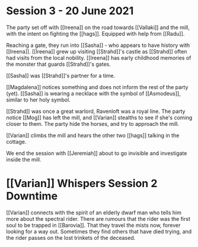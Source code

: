 # Session 3 - 20 June 2021

The party set off with [[Ireena]] on the road towards [[Vallaki]] and the mill, with the intent on fighting the [[hags]]. Equipped with help from [[Radu]].

Reaching a gate, they run into [[Sasha]] - who appears to have history with [[Ireena]]. [[Ireena]] grew up visiting [[Strahd]]'s castle as [[Strahd]] often had visits from the local nobility. [[Ireena]] has early childhood memories of the monster that guards [[Strahd]]'s gates.

[[Sasha]] was [[Strahd]]'s partner for a time.

[[Magdalena]] notices something and does not inform the rest of the party (yet). [[Sasha]] is wearing a necklace with the symbol of [[Asmodeus]], similar to her holy symbol.

[[Strahd]] was once a great warlord, Ravenloft was a royal line.
The party notice [[Mog]] has left the mill, and [[Varian]] stealths to see if she's coming closer to them. The party hide the horses, and try to approach the mill.

[[Varian]] climbs the mill and hears the other two [[hags]] talking in the cottage.

We end the session with [[Jeremiah]] about to go invisible and investigate inside the mill. 

# [[Varian]] Whispers Session 2 Downtime

[[Varian]] connects with the spirit of an elderly dwarf man who tells him more about the spectral rider. There are rumours that the rider was the first soul to be trapped in [[Barovia]]. That they travel the mists now, forever looking for a way out. Sometimes they find others that have died trying, and the rider passes on the lost trinkets of the deceased.
